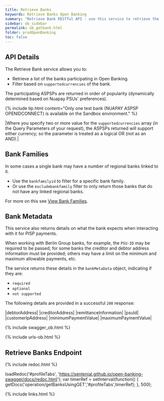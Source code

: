 ```yaml
---
title: Retrieve Banks
keywords: Retrieve Banks Open Banking
summary: "Retrieve Bank RESTful API - use this service to retrieve the list of participating banks"
sidebar: ob_sidebar
permalink: ob_getbank.html
folder: prodOpenBanking
toc: false
---
```


## API Details

The Retrieve Bank service allows you to:
* Retrieve a list of the banks participating in Open Banking.
* Filter based on `supportedcurrencies` of the bank.

The participating ASPSPs are returned in order of popularity (dynamically determined based on Nuapay PSUs' preferences).

{% include tip.html content="Only one test bank (NUAPAY ASPSP OPENIDCONNECT) is available on the Sandbox environment." %}

|Where you specify two or more value for the `supportedcurrencies` array (in the Query Parameters of your request), the ASPSPs returned will support either currency; so the parameter is treated as a logical OR (not as an AND).|

## Bank Families

In some cases a single bank may have a number of regional banks linked to it.
* Use the `bankfamilyid` to filter for a specific bank family.
* Or use the `excludebankfamily` filter to only return those banks that do not have any linked regional banks.

For more on this see [View Bank Families](ob_getbankfamilies.html).

## Bank Metadata

This service also returns details on what the bank expects when interacting with it for PISP payments.

When working with Berlin Group banks, for example, the `PSU-ID` may be required to be passed; for some banks the creditor and debtor address information must be provided; others may have a limit on the minimum and maximum allowable payments, etc.

The service returns these details in the `bankMetaData` object, indicating if they are:

* `required`
* `optional`
* `not supported`

The following details are provided in a successful `200` response:

|debtorAddress|
|creditorAddress|
|remittanceInformation|
|psuId|
|customerIpAddress|
|minimumPaymentValue|
|maximumPaymentValue|

{% include swagger_ob.html %}


{% include urls-ob.html %}

## Retrieve Banks Endpoint

<ul id="profileTabs" class="nav nav-tabs">


</ul>

 {% include redoc.html %}

loadRedoc('#profileTabs', 'https://sentenial.github.io/open-banking-swagger/docs/redoc.html');
var timerRef = setInterval(function() { getDocs('operation/getBanksUsingGET','#profileTabs',timerRef); }, 500);


</script>


<div id="mydiv"></div>


</div>



</div>


{% include links.html %}

